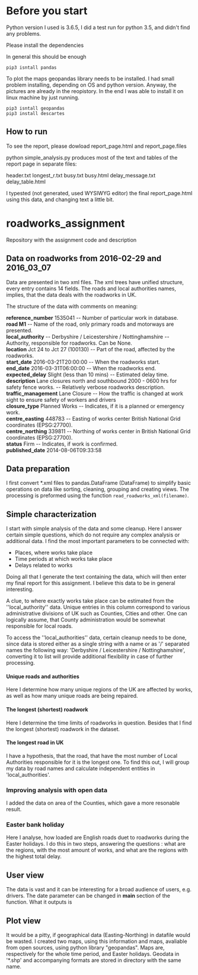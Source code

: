 # Before you start

Python version I used is 3.6.5, I did a test run for 
python 3.5, and didn't find any problems.

Please install the dependencies


In general this should be enough

```
pip3 isntall pandas
```

To plot the maps geopandas library needs to be installed.
I had small problem installing, depending on OS and python version.
Anyway, the pictures are already in the reopistory. In the end
I was able to install it on linux machine by just running.

```
pip3 isntall geopandas
pip3 install descartes
```

How to run
--

To see the report, please dowload report_page.html and report_page.files

python simple_analysis.py produces most of the text and tables
of the report page in separate files:

header.txt
longest_r.txt
busy.txt
busy.html
delay_message.txt
delay_table.html

I typested (not generated, used WYSIWYG editor) the final report_page.html
using this data, and changing text a little bit.

# roadworks_assignment
Repository with the assignment code and description

Data on roadworks from 2016-02-29 and 2016_03_07
--

Data are presented in two xml files. The xml trees have unified structure,
every entry contains 14 fields. The roads and local authorities names,
implies, that the data deals with the roadworks in UK.

The structure of the data with comments on meaning:

**reference_number** 1535041 -- Number of particular work in database.\
**road M1** --  Name of the road, only primary roads and motorways are presented.\
**local_authority** -- Derbyshire / Leicestershire / Nottinghamshire -- Authority, responsible for roadworks. Can be None.\
**location** Jct 24 to Jct 27 (100130) -- Part of the road, affected by the roadworks.\
**start_date** 2016-03-21T20:00:00 -- When the roadworks start.\
**end_date** 2016-03-31T06:00:00 -- When the roadworks end.\
**expected_delay** Slight (less than 10 mins) -- Estimated delay time.\
**description** Lane closures north and southbound 2000 - 0600 hrs for safety fence works. -- Relatively verbose roadworks description.\
**traffic_management** Lane Closure -- How the traffic is changed at work sight to ensure safety of workers and drivers\
**closure_type** Planned Works -- Indicates, if it is a planned or emergency work.\
**centre_easting** 448783 -- Easting of works center British National Grid coordinates (EPSG:27700).\
**centre_northing** 339811 -- Northing of works center in British National Grid coordinates (EPSG:27700).\
**status** Firm -- Indicates, if work is confirmed.\
**published_date** 2014-08-06T09:33:58

Data preparation
--

I first convert \*.xml files to pandas.DataFrame (DataFrame) to simplify basic operations
on data like sorting, cleaning, grouping and creating views. The processing is preformed
using the function ``read_roadworks_xml(filename)``.

Simple characterization
--

I start with simple analysis of the data and some cleanup. Here I answer certain simple
questions, which do not require any complex analysis or additional data.
I find the most important parameters to be connected with:
- Places, where works take place
- Time periods at which works take place 
- Delays related to works

Doing all that I generate the text containing the data, which will then enter my final
report for this assignment. I believe this data to be in general interesting. 

A clue, to where exactly works take place can be estimated from the ''local_authority''
data. Unique entries in this column correspond to various administrative divisions of UK
such as Counties, Cities and other. One can logically assume, that County administration
would be somewhat responsible for local roads.

To access the ''local_authorities'' data, certain cleanup needs to be done, since data is
stored either as a single string with a name or as '/' separated names the following way:
'Derbyshire / Leicestershire / Nottinghamshire', converting it to list will provide
additional flexibility in case of further processing. 

#### Unique roads and authorities 

Here I determine how many unique regions of the UK are affected by works, as well as how
many unique roads are being repaired.

#### The longest (shortest) roadwork

Here I determine the time limits of roadworks in question. Besides that I find the longest
(shortest) roadwork in the dataset. 

#### The longest road in UK

I have a hypothesis, that the road, that have the most number of Local Authorities
responsible for it is the longest one. To find this out, I will group my data by road 
names and calculate independent entities in 'local_authorities'.

### Improving analysis with open data

I added the data on area of the Counties, which gave a more resonable result.


### Easter bank holiday

Here I analyse, how loaded are English roads duet to roadworks during the Easter holidays.
I do this in two steps, answering the questions : what are the regions, with the most 
amount of works, and what are the regions with the highest total delay.

User view
--
The data is vast and it can be interesting for a broad audience of users, e.g. drivers. 
The date parameter can be changed in __main__ section of the function. What it outputs is

Plot view
--
It would be a pitty, if geographical data (Easting-Northing) in datafile would be wasted.
I created two maps, using this information and maps, avaliable from open sources, using 
python library "geopandas". Maps are, respectively for the whole time period, and Easter 
holidays. Geodata in '\*.shp' and accompanying formats are stored in directory with the same name. 
